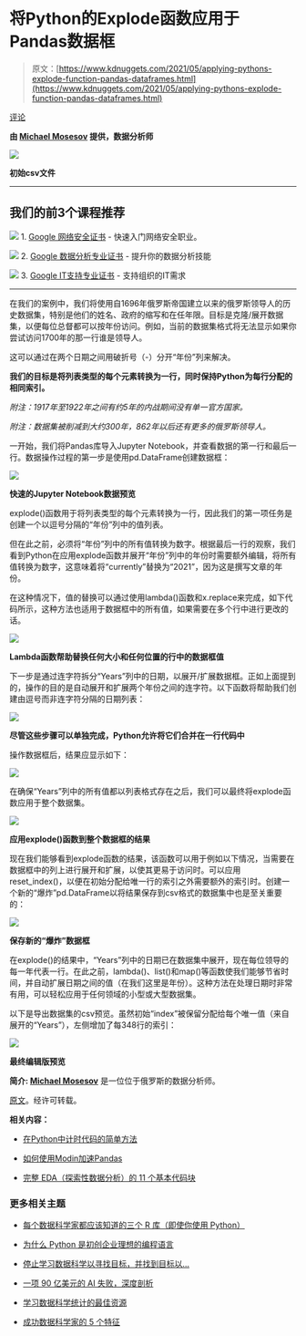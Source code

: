 # 将Python的Explode函数应用于Pandas数据框

> 原文：[https://www.kdnuggets.com/2021/05/applying-pythons-explode-function-pandas-dataframes.html](https://www.kdnuggets.com/2021/05/applying-pythons-explode-function-pandas-dataframes.html)

[评论](#comments)

**由 [Michael Mosesov](https://www.linkedin.com/in/michael-mosesov-2a04191a6/) 提供，数据分析师**

![](../Images/c17f6a5e21136f2e36c660d112b1ee87.png)

**初始csv文件**

* * *

## 我们的前3个课程推荐

![](../Images/0244c01ba9267c002ef39d4907e0b8fb.png) 1\. [Google 网络安全证书](https://www.kdnuggets.com/google-cybersecurity) - 快速入门网络安全职业。

![](../Images/e225c49c3c91745821c8c0368bf04711.png) 2\. [Google 数据分析专业证书](https://www.kdnuggets.com/google-data-analytics) - 提升你的数据分析技能

![](../Images/0244c01ba9267c002ef39d4907e0b8fb.png) 3\. [Google IT支持专业证书](https://www.kdnuggets.com/google-itsupport) - 支持组织的IT需求

* * *

在我们的案例中，我们将使用自1696年俄罗斯帝国建立以来的俄罗斯领导人的历史数据集，特别是他们的姓名、政府的缩写和在任年限。目标是克隆/展开数据集，以便每位总督都可以按年份访问。例如，当前的数据集格式将无法显示如果你尝试访问1700年的那一行谁是领导人。

这可以通过在两个日期之间用破折号（-）分开“年份”列来解决。

**我们的目标是将列表类型的每个元素转换为一行，同时保持Python为每行分配的相同索引。**

*附注：1917年至1922年之间有约5年的内战期间没有单一官方国家。*

*附注：数据集被削减到大约300年，862年以后还有更多的俄罗斯领导人。*

一开始，我们将Pandas库导入Jupyter Notebook，并查看数据的第一行和最后一行。数据操作过程的第一步是使用pd.DataFrame创建数据框：

![](../Images/488418ea54866050564b9005bf3a43d3.png)

**快速的Jupyter Notebook数据预览**

explode()函数用于将列表类型的每个元素转换为一行，因此我们的第一项任务是创建一个以逗号分隔的“年份”列中的值列表。

但在此之前，必须将“年份”列中的所有值转换为数字。根据最后一行的观察，我们看到Python在应用explode函数并展开“年份”列中的年份时需要额外编辑，将所有值转换为数字，这意味着将“currently”替换为“2021”，因为这是撰写文章的年份。

在这种情况下，值的替换可以通过使用lambda()函数和x.replace来完成，如下代码所示，这种方法也适用于数据框中的所有值，如果需要在多个行中进行更改的话。

![](../Images/02cb016338c38638ce46238de8841d8b.png)

**Lambda函数帮助替换任何大小和任何位置的行中的数据框值**

下一步是通过连字符拆分“Years”列中的日期，以展开/扩展数据框。正如上面提到的，操作的目的是自动展开和扩展两个年份之间的连字符。以下函数将帮助我们创建由逗号而非连字符分隔的日期列表：

![](../Images/1e74e9eaa8a1b5b51a01f5e527a87525.png)

**尽管这些步骤可以单独完成，Python允许将它们合并在一行代码中**

操作数据框后，结果应显示如下：

![](../Images/9e3273bf825c03b2b4af30c69834a85e.png)

在确保“Years”列中的所有值都以列表格式存在之后，我们可以最终将explode函数应用于整个数据集。

![](../Images/e8a213805d892c3155b6d40f1669d992.png)

**应用explode()函数到整个数据框的结果**

现在我们能够看到explode函数的结果，该函数可以用于例如以下情况，当需要在数据框中的列上进行展开和扩展，以使其更易于访问时。可以应用reset_index()，以便在初始分配给唯一行的索引之外需要额外的索引时。创建一个新的“爆炸”pd.DataFrame以将结果保存到csv格式的数据集中也是至关重要的：

![](../Images/9f55eda8ba31cd396d6b3017dbde2c4e.png)

**保存新的“爆炸”数据框**

在explode()的结果中，“Years”列中的日期已在数据集中展开，现在每位领导的每一年代表一行。在此之前，lambda()、list()和map()等函数使我们能够节省时间，并自动扩展日期之间的值（在我们这里是年份）。这种方法在处理日期时非常有用，可以轻松应用于任何领域的小型或大型数据集。

以下是导出数据集的csv预览。虽然初始“index”被保留分配给每个唯一值（来自展开的“Years”），左侧增加了每348行的索引：

![](../Images/b2fb008b83da219b93af67366983c814.png)

**最终编辑版预览**

**简介: [Michael Mosesov](https://www.linkedin.com/in/michael-mosesov-2a04191a6/)** 是一位位于俄罗斯的数据分析师。

[原文](https://mosesov62.medium.com/applying-python-explode-function-to-pd-dataframe-e5f6dfc20690)。经许可转载。

**相关内容：**

+   [在Python中计时代码的简单方法](/2021/03/simple-way-time-code-python.html)

+   [如何使用Modin加速Pandas](/2021/03/speed-up-pandas-modin.html)

+   [完整 EDA（探索性数据分析）的 11 个基本代码块](/2021/03/11-essential-code-blocks-exploratory-data-analysis.html)

### 更多相关主题

+   [每个数据科学家都应该知道的三个 R 库（即使你使用 Python）](https://www.kdnuggets.com/2021/12/three-r-libraries-every-data-scientist-know-even-python.html)

+   [为什么 Python 是初创企业理想的编程语言](https://www.kdnuggets.com/2021/12/makes-python-ideal-programming-language-startups.html)

+   [停止学习数据科学以寻找目标，并找到目标以…](https://www.kdnuggets.com/2021/12/stop-learning-data-science-find-purpose.html)

+   [一项 90 亿美元的 AI 失败，深度剖析](https://www.kdnuggets.com/2021/12/9b-ai-failure-examined.html)

+   [学习数据科学统计的最佳资源](https://www.kdnuggets.com/2021/12/springboard-top-resources-learn-data-science-statistics.html)

+   [成功数据科学家的 5 个特征](https://www.kdnuggets.com/2021/12/5-characteristics-successful-data-scientist.html)
